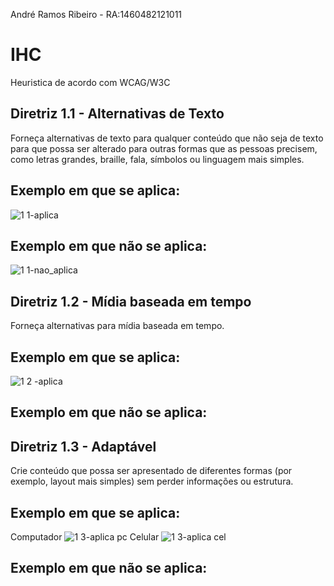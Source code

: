 André Ramos Ribeiro - RA:1460482121011

# IHC

Heuristica de acordo com WCAG/W3C

## Diretriz 1.1 - Alternativas de Texto

Forneça alternativas de texto para qualquer conteúdo que não seja de texto para que possa ser alterado para outras formas que as pessoas precisem, como letras grandes, braille, fala, símbolos ou linguagem mais simples.

## Exemplo em que se aplica:
![1 1-aplica](https://user-images.githubusercontent.com/89146258/187182919-c15ed9f9-c403-4a9f-8e10-fef746b6fddb.png)

## Exemplo em que não se aplica:
![1 1-nao_aplica](https://user-images.githubusercontent.com/89146258/187183163-180ae65c-47fb-49d6-85e7-c7f1e897c394.png)

## Diretriz 1.2 - Mídia baseada em tempo

Forneça alternativas para mídia baseada em tempo.

## Exemplo em que se aplica:
![1 2 -aplica](https://user-images.githubusercontent.com/89146258/204673620-3cf18f20-939e-4d88-812f-cd222398fdf0.png)


## Exemplo em que não se aplica:


## Diretriz 1.3 - Adaptável

Crie conteúdo que possa ser apresentado de diferentes formas (por exemplo, layout mais simples) sem perder informações ou estrutura.

## Exemplo em que se aplica:
Computador
![1 3-aplica pc](https://user-images.githubusercontent.com/89146258/204673826-517e99d0-ce70-4f22-9f59-7b2cb3bf37dc.png)
Celular
![1 3-aplica cel](https://user-images.githubusercontent.com/89146258/204673994-0f11e7a9-0520-411e-bc03-225b72f5888b.jpg)

## Exemplo em que não se aplica:
